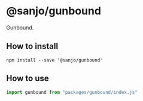 # @sanjo/gunbound

Gunbound.

## How to install

```
npm install --save '@sanjo/gunbound'
```

## How to use

```js
import gunbound from "packages/gunbound/index.js"
```
